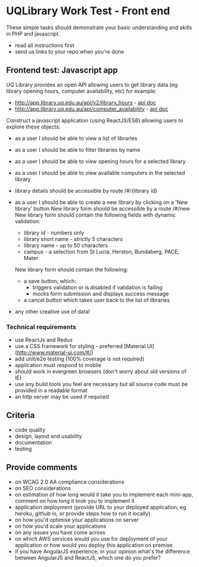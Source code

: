 # UQLibrary Work Test - Front end

These simple tasks should demonstrate your basic understanding and skills in PHP and javascript.

- read all instructions first
- send us links to your repo when you're done

## Frontend test: Javascript app

UQ Library provides an open API allowing users to get library data (eg library opening hours, computer availability, etc) for example:
 - http://app.library.uq.edu.au/api/v2/library_hours - [api doc](https://github.com/uqlibrary/work-test-fe/blob/master/api/library_hours.md)
 - http://app.library.uq.edu.au/api/computer_availability - [api doc](https://github.com/uqlibrary/work-test-fe/blob/master/api/computers_availability.md)
 
Construct a javascript application (using ReactJS/ES6) allowing users to explore these objects:

- as a user I should be able to view a list of libraries 
- as a user I should be able to filter libraries by name
- as a user I should be able to view opening hours for a selected library
- as a user I should be able to view available computers in the selected library

- library details should be accessible by route /#/{library id}
- as a user I should be able to create a new library by clicking on a 'New library' button
  New library form should be accessible by a route /#/new
  New library form should contain the following fields with dynamic validation:
  - library id - numbers only
  - library short name - strictly 5 characters 
  - library name - up to 50 characters
  - campus - a selection from St Lucia, Herston, Bundaberg, PACE, Mater 
  
  New library form should contain the following:
  - a save button, which:
    - triggers validation or is disabled if validation is failing
    -  mocks form submission and displays success message
  - a cancel button which takes user back to the list of libraries

- any other creative use of data!

### Technical requirements

- use ReactJs and Redux
- use a CSS framework for styling - preferred [Material UI] (http://www.material-ui.com/#/)
- add unit/e2e testing (100% coverage is not required)
- application must respond to mobile
- should work in evergreen browsers (don't worry about old versions of IE)
- use any build tools you feel are necessary but all source code must be provided in a readable format
- an http server may be used if required

## Criteria

- code quality
- design, layout and usability
- documentation 
- testing

## Provide comments 

- on WCAG 2.0 AA compliance considerations
- on SEO considerations
- on estimation of how long would it take you to implement each mini-app, comment on how long it took you to implement it
- application deployment (provide URL to your deployed application, eg heroku, github io, or provide steps how to run it locally)
- on how you'd optimise your applications on server
- on how you'd scale your applications
- on any issues you have come across
- on which AWS services would you use for deployment of your application or how would you deploy this application on premise 
- if you have AngularJS experience, in your opinion what's the difference between AngularJS and ReactJS, which one do you prefer? 
 


